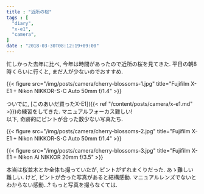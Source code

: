 ```yaml
---
title : "近所の桜"
tags : [
  "diary",
  "x-e1",
  "camera",
]
date : "2018-03-30T08:12:19+09:00"
---
```


忙しかった去年に比べ, 今年は時間があったので近所の桜を見てきた.
平日の朝8時くらいに行くと, まだ人が少ないのでおすすめ.
<!--more-->

{{< figure src="/img/posts/camera/cherry-blossoms-1.jpg" title="Fujifilm X-E1 + Nikon NIKKOR-S･C Auto 50mm f/1.4" >}}

ついでに, [このあいだ買ったX-E1]({{< ref "/content/posts/camera/x-e1.md" >}})の練習をしてきた. マニュアルフォーカス難しい!  
以下, 奇跡的にピントが合った数少ない写真たち.

{{< figure src="/img/posts/camera/cherry-blossoms-2.jpg" title="Fujifilm X-E1 + Nikon NIKKOR-S･C Auto 50mm f/1.4" >}}

{{< figure src="/img/posts/camera/cherry-blossoms-3.jpg" title="Fujifilm X-E1 + Nikon Ai NIKKOR 20mm f/3.5" >}}

本当は桜並木とか全体も撮っていたが, ピントがずれまくりだった.
あゝ難しい難しい.
けど, ピントが合った写真があると結構感動.
マニュアルレンズでないとわからない感動...?
もっと写真を撮らなくては.
